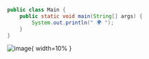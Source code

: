 ```java
public class Main {
    public static void main(String[] args) {
        System.out.println(" 🌍 ");
    }
}
```
![image](https://github.com/cihatdev/cihatdev/blob/master/gif2.gif){ width=10% }
